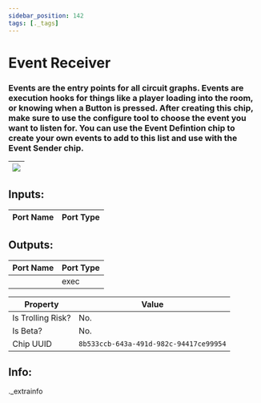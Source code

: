 ```yaml
---
sidebar_position: 142
tags: [._tags]
---
```


# Event Receiver


### Events are the entry points for all circuit graphs. Events are execution hooks for things like a player loading into the room, or knowing when a Button is pressed. After creating this chip, make sure to use the configure tool to choose the event you want to listen for. You can use the Event Defintion chip to create your own events to add to this list and use with the Event Sender chip.

| ![](https://images-ext-2.discordapp.net/external/MPmIaQzlEPmgGWlgi-WxBBXt0Bjv_zWPkg1y1f_sy3s/https/www.recroomcircuits.com/image/circuit/absolute-value?width=206&height=108) |
|-----|

## Inputs:
| Port Name | Port Type |
|-----------|-----------|

## Outputs:
| Port Name | Port Type |
|-----------|-----------|
|  | exec | 

| Property  | Value |
|-------------------|-----------|
| Is Trolling Risk? | No. |
| Is Beta? | No. |
| Chip UUID | `8b533ccb-643a-491d-982c-94417ce99954` |

## Info:
._extrainfo